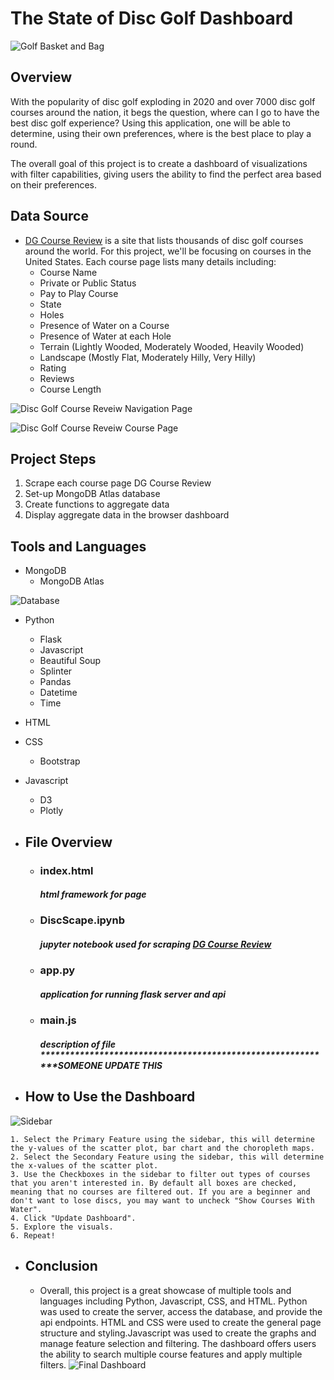 # The State of Disc Golf Dashboard
![Golf Basket and Bag](FinalImages/HeaderImage.jpg)
## Overview

With the popularity of disc golf exploding in 2020 and over 7000 disc golf courses around the nation, it begs the question, where can I go to have the best disc golf experience? Using this application, one will be able to determine, using their own preferences, where is the best place to play a round.

The overall goal of this project is to create a dashboard of visualizations with filter capabilities, giving users the ability to find the perfect area based on their preferences.

## Data Source
- [DG Course Review](https://www.dgcoursereview.com/) is a site that lists thousands of disc golf courses around the world. For this project, we'll be focusing on courses in the United States. Each course page lists many details including:
    - Course Name
    - Private or Public Status
    - Pay to Play Course
    - State
    - Holes
    - Presence of Water on a Course
    - Presence of Water at each Hole
    - Terrain (Lightly Wooded, Moderately Wooded, Heavily Wooded)
    - Landscape (Mostly Flat, Moderately Hilly, Very Hilly)
    - Rating
    - Reviews
    - Course Length
    
![Disc Golf Course Reveiw Navigation Page](FinalImages/DGCR1.PNG)

![Disc Golf Course Reveiw Course Page](FinalImages/DGCR1.PNG)

## Project Steps
1. Scrape each course page DG Course Review
2. Set-up MongoDB Atlas database
3. Create functions to aggregate data
4. Display aggregate data in the browser dashboard

## Tools and Languages
- MongoDB
    - MongoDB Atlas
    
![Database](FinalImages/MongoDB.PNG)

- Python
    - Flask
    - Javascript
    - Beautiful Soup
    - Splinter
    - Pandas
    - Datetime
    - Time
- HTML
- CSS
  - Bootstrap
- Javascript
  - D3
  - Plotly

- ## File Overview
  - ### index.html
    ##### *html framework for page*
  - ### DiscScape.ipynb
    ##### *jupyter notebook used for scraping [DG Course Review](https://www.dgcoursereview.com/)*
  - ### app.py
    ##### *application for running flask server and api*
  - ### main.js
    ##### *description of file* ************************************************************SOMEONE UPDATE THIS

- ## How to Use the Dashboard

![Sidebar](FinalImages/Sidebar.PNG)

    1. Select the Primary Feature using the sidebar, this will determine the y-values of the scatter plot, bar chart and the choropleth maps.
    2. Select the Secondary Feature using the sidebar, this will determine the x-values of the scatter plot.
    3. Use the Checkboxes in the sidebar to filter out types of courses that you aren't interested in. By default all boxes are checked, meaning that no courses are filtered out. If you are a beginner and don't want to lose discs, you may want to uncheck "Show Courses With Water".
    4. Click "Update Dashboard".
    5. Explore the visuals.
    6. Repeat!

- ## Conclusion
    - Overall, this project is a great showcase of multiple tools and languages including Python, Javascript, CSS, and HTML. Python was used to create the server, access the database, and provide the api endpoints. HTML and CSS were used to create the general page structure and styling.Javascript was used to create the graphs and manage feature selection and filtering. The dashboard offers users the ability to search multiple course features and apply multiple filters.
    ![Final Dashboard](FinalImages/PageSnip.PNG)
